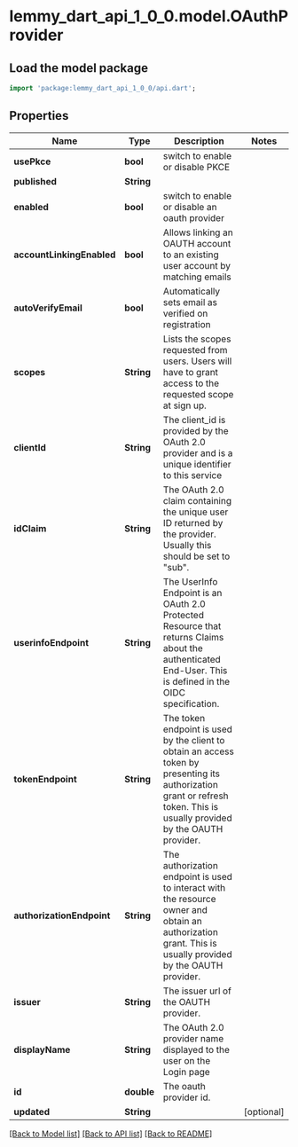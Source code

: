 # lemmy_dart_api_1_0_0.model.OAuthProvider

## Load the model package
```dart
import 'package:lemmy_dart_api_1_0_0/api.dart';
```

## Properties
Name | Type | Description | Notes
------------ | ------------- | ------------- | -------------
**usePkce** | **bool** | switch to enable or disable PKCE | 
**published** | **String** |  | 
**enabled** | **bool** | switch to enable or disable an oauth provider | 
**accountLinkingEnabled** | **bool** | Allows linking an OAUTH account to an existing user account by matching emails | 
**autoVerifyEmail** | **bool** | Automatically sets email as verified on registration | 
**scopes** | **String** | Lists the scopes requested from users. Users will have to grant access to the requested scope at sign up. | 
**clientId** | **String** | The client_id is provided by the OAuth 2.0 provider and is a unique identifier to this service | 
**idClaim** | **String** | The OAuth 2.0 claim containing the unique user ID returned by the provider. Usually this should be set to \"sub\". | 
**userinfoEndpoint** | **String** | The UserInfo Endpoint is an OAuth 2.0 Protected Resource that returns Claims about the authenticated End-User. This is defined in the OIDC specification. | 
**tokenEndpoint** | **String** | The token endpoint is used by the client to obtain an access token by presenting its authorization grant or refresh token. This is usually provided by the OAUTH provider. | 
**authorizationEndpoint** | **String** | The authorization endpoint is used to interact with the resource owner and obtain an authorization grant. This is usually provided by the OAUTH provider. | 
**issuer** | **String** | The issuer url of the OAUTH provider. | 
**displayName** | **String** | The OAuth 2.0 provider name displayed to the user on the Login page | 
**id** | **double** | The oauth provider id. | 
**updated** | **String** |  | [optional] 

[[Back to Model list]](../README.md#documentation-for-models) [[Back to API list]](../README.md#documentation-for-api-endpoints) [[Back to README]](../README.md)


